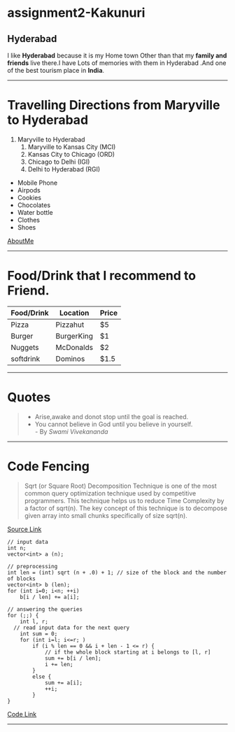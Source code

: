 # assignment2-Kakunuri
## Hyderabad
I like **Hyderabad** because it is my Home town Other than that  my **family and friends** live there.I have Lots of memories with them in Hyderabad .And one of the best tourism place in **India**.

---

# Travelling Directions from Maryville to Hyderabad

1. Maryville to Hyderabad
    1. Maryville to Kansas City (MCI)
    2. Kansas City to Chicago (ORD)
    3. Chicago to Delhi (IGI)
    4. Delhi to Hyderabad (RGI)

- Mobile Phone
- Airpods
- Cookies
- Chocolates
- Water bottle
- Clothes
- Shoes

[AboutMe](https://github.com/Arunreddy619/assignment2-Kakunuri/blob/main/AboutMe.md)

---
# Food/Drink that I recommend to Friend.

| Food/Drink | Location | Price |
| ---------- | -------- | ----- |
|    Pizza   | Pizzahut |   $5  |
|   Burger   | BurgerKing | $1 |
| Nuggets | McDonalds | $2 |
| softdrink | Dominos | $1.5 | 

---

# Quotes
> - Arise,awake and donot stop until the goal is reached. 
> - You cannot believe in God until you believe in yourself.<br/>
>                                    - By *Swami Vivekananda* 

---
# Code Fencing

>Sqrt (or Square Root) Decomposition Technique is one of the most common query optimization technique used by competitive programmers.  This technique helps us to reduce Time Complexity by a factor of sqrt(n). 
The key concept of this technique is to decompose given array into small chunks specifically of size sqrt(n).

[Source Link](https://www.geeksforgeeks.org/sqrt-square-root-decomposition-technique-set-1-introduction/)

```
// input data
int n;
vector<int> a (n);

// preprocessing
int len = (int) sqrt (n + .0) + 1; // size of the block and the number of blocks
vector<int> b (len);
for (int i=0; i<n; ++i)
    b[i / len] += a[i];

// answering the queries
for (;;) {
    int l, r;
  // read input data for the next query
    int sum = 0;
    for (int i=l; i<=r; )
        if (i % len == 0 && i + len - 1 <= r) {
            // if the whole block starting at i belongs to [l, r]
            sum += b[i / len];
            i += len;
        }
        else {
            sum += a[i];
            ++i;
        }
}

```

[Code Link](https://cp-algorithms.com/data_structures/sqrt_decomposition.html)

---

